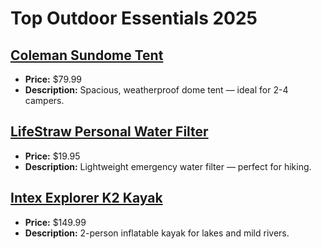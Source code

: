 # Top Outdoor Essentials 2025

## [Coleman Sundome Tent](https://www.amazon.com/dp/B004J2GUOU?tag=mychanneld-20)
- **Price:** $79.99
- **Description:** Spacious, weatherproof dome tent — ideal for 2-4 campers.

## [LifeStraw Personal Water Filter](https://www.amazon.com/dp/B006QF3TW4?tag=mychanneld-20)
- **Price:** $19.95
- **Description:** Lightweight emergency water filter — perfect for hiking.

## [Intex Explorer K2 Kayak](https://www.amazon.com/dp/B00A7EXF4C?tag=mychanneld-20)
- **Price:** $149.99
- **Description:** 2-person inflatable kayak for lakes and mild rivers.

